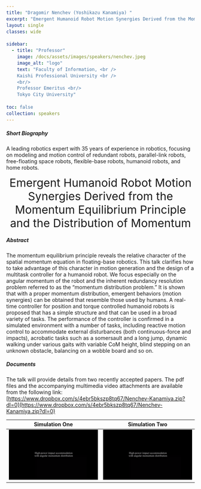 ```yaml
---
title: "Dragomir Nenchev (Yoshikazu Kanamiya) "
excerpt: "Emergent Humanoid Robot Motion Synergies Derived from the Momentum Equilibrium Principle and the Distribution of Momentum"
layout: single 
classes: wide

sidebar:
  - title: "Professor"
    image: /docs/assets/images/speakers/nenchev.jpeg 
    image_alt: "logo"
    text: "Faculty of Information, <br /> 
    Kaishi Professional University <br />     
    <br/>
    Professor Emeritus <br/> 
    Tokyo City University"

toc: false 
collection: speakers
---
```

##### Short Biography 

A leading robotics expert with 35 years of experience in robotics, focusing on modeling and motion control of redundant robots, parallel-link robots, free-floating space robots, flexible-base robots, humanoid robots, and home robots.


<center style="font-size:30px">
Emergent Humanoid Robot Motion Synergies Derived from the Momentum Equilibrium Principle and the Distribution of Momentum
</center>

##### Abstract

The momentum equilibrium principle reveals the relative character of the spatial momentum equation in floating-base robotics. This talk clarifies how to take advantage of this character in motion generation and the design of a multitask controller for a humanoid robot. We focus especially on the angular momentum of the robot and the inherent redundancy resolution problem referred to as the “momentum distribution problem.” It is shown that with a proper momentum distribution, emergent behaviors (motion synergies) can be obtained that resemble those used by humans. A real-time controller for position and torque controlled humanoid robots is proposed that has a simple structure and that can be used in a broad variety of tasks. The performance of the controller is confirmed in a simulated environment with a number of tasks, including reactive motion control to accommodate external disturbances (both continuous-force and impacts), acrobatic tasks such as a somersault and a long jump, dynamic walking under various gaits with variable CoM height, blind stepping on an unknown obstacle, balancing on a wobble board and so on.

##### Documents

 The talk will provide details from two recently accepted papers. The pdf files and the accompanying multimedia video attachments are available from the following link:  
[https://www.dropbox.com/s/4ebr5bkszp8tq67/Nenchev-Kanamiya.zip?dl=0](https://www.dropbox.com/s/4ebr5bkszp8tq67/Nenchev-Kanamiya.zip?dl=0)


| Simulation One |  Simulation Two|
:-------------------------:|:-------------------------:
[![Batting-flying-object](/docs/assets/videos/coverDynamicMotion.png)](/docs/assets/videos/Nenchev/IEEETrRobotics.mp4) |  [![Batting-flying-object](/docs/assets/videos/coverDynamicMotion.png)](/docs/assets/videos/Nenchev/Humanoids2020.mp4)


